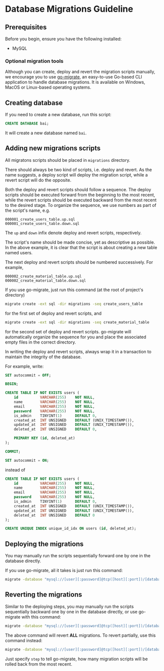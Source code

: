 # Database Migrations Guideline

## Prerequisites

Before you begin, ensure you have the following installed:

- MySQL

### Optional migration tools

Although you can create, deploy and revert the migration scripts manually, we encourage you to use [go-migrate](https://github.com/golang-migrate/migrate/tree/master/cmd/migrate), an easy-to-use Go-based CLI application to handle database migrations. It is available on Windows, MacOS or Linux-based operating systems.

## Creating database

If you need to create a new database, run this script:

```sql
CREATE DATABASE bai;
```

It will create a new database named `bai`.

## Adding new migrations scripts

All migratons scripts should be placed in `migrations` directory.

There should always be two kind of scripts, i.e. deploy and revert. As the name suggests, a deploy script will deploy the migration script, while a revert script will do the opposite.

Both the deploy and revert scripts should follow a sequence. The deploy scripts should be executed forward from the beginning to the most recent, while the revert scripts should be executed backward from the most recent to the desired stage. To organize the sequence, we use numbers as part of the script's name, e.g.

```
000001_create_users_table.up.sql
000001_create_users_table.down.sql
```

The `up` and `down` infix denote deploy and revert scripts, respectively.

The script's name should be made concise, yet as descriptive as possible. In the above example, it is clear that the script is about creating a new table named users.

The next deploy and revert scripts should be numbered successively. For example,

```
000002_create_material_table.up.sql
000002_create_material_table.down.sql
```

If you use go-migrate, just run this command (at the root of project's directory)

```bash
migrate create -ext sql -dir migrations -seq create_users_table
```

for the first set of deploy and revert scripts, and

```bash
migrate create -ext sql -dir migrations -seq create_material_table
```

for the second set of deploy and revert scripts. go-migrate will automatically organize the sequence for you and place the associated empty files in the correct directory.

In writing the deploy and revert scripts, always wrap it in a transaction to maintain the integrity of the database.

For example, write:

```sql
SET autocommit = OFF;

BEGIN;

CREATE TABLE IF NOT EXISTS users (
    id          VARCHAR(255)    NOT NULL,
    name        VARCHAR(255)    NOT NULL,
    email       VARCHAR(255)    NOT NULL,
    password    VARCHAR(255)    NOT NULL,
    is_admin    TINYINT(1)      DEFAULT 0,
    created_at  INT UNSIGNED    DEFAULT (UNIX_TIMESTAMP()),
    updated_at  INT UNSIGNED    DEFAULT (UNIX_TIMESTAMP()),
    deleted_at  INT UNSIGNED    DEFAULT 0,

    PRIMARY KEY (id, deleted_at)
);

COMMIT;

SET autocommit = ON;
```

instead of

```sql
CREATE TABLE IF NOT EXISTS users (
    id          VARCHAR(255)    NOT NULL,
    name        VARCHAR(255)    NOT NULL,
    email       VARCHAR(255)    NOT NULL,
    password    VARCHAR(255)    NOT NULL,
    is_admin    TINYINT(1)      DEFAULT 0,
    created_at  INT UNSIGNED    DEFAULT (UNIX_TIMESTAMP()),
    updated_at  INT UNSIGNED    DEFAULT (UNIX_TIMESTAMP()),
    deleted_at  INT UNSIGNED    DEFAULT 0
);

CREATE UNIQUE INDEX unique_id_idx ON users (id, deleted_at);
```

## Deploying the migrations

You may manually run the scripts sequentially forward one by one in the database directly.

If you use go-migrate, all it takes is just run this command:

```bash
migrate -database "mysql://[user][:password]@tcp([host][:port])/[database_name]" -path migrations up
```

## Reverting the migrations

Similar to the deploying steps, you may manually run the scripts sequentially backward one by one in the database directly, or use go-migrate with this command:

```bash
migrate -database "mysql://[user][:password]@tcp([host][:port])/[database_name]" -path migrations down
```

The above command will revert **ALL** migrations. To revert partially, use this command instead:

```bash
migrate -database "mysql://[user][:password]@tcp([host][:port])/[database_name]" -path migrations down [step]
```

Just specify `step` to tell go-migrate, how many migration scripts will be rolled back from the most recent.